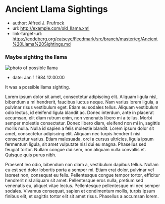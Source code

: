 # Ancient Llama Sightings

*   author: Alfred J. Prufrock
*   url: http://example.com/old_llama.xml
*   link-target-url: https://codeberg.org/catseye/Feedmark/src/branch/master/eg/Ancient%20Llama%20Sightings.md

### Maybe sighting the llama

![photo of possible llama](https://static.catseye.tc/images/screenshots/Kolakoski_Kurve.jpg)

*   date: Jan 1 1984 12:00:00

It was a possible llama sighting.

Lorem ipsum dolor sit amet, consectetur adipiscing elit. Aliquam ligula nisl, bibendum a mi hendrerit, faucibus luctus neque. Nam varius lorem ligula, a pulvinar risus vestibulum eget. Etiam eu sodales tellus. Aliquam vestibulum odio lectus, id eleifend ligula blandit ac. Donec interdum, ante in placerat accumsan, elit diam rutrum enim, non venenatis libero mi a tellus. Morbi semper molestie consectetur. Donec libero diam, eleifend non mi in, sagittis mollis nulla. Nulla id sapien a felis molestie blandit. Lorem ipsum dolor sit amet, consectetur adipiscing elit. Aliquam nec turpis hendrerit nisi consectetur varius. Etiam malesuada, orci a cursus ultricies, ligula ipsum fermentum ligula, sit amet vulputate nisl dui eu magna. Phasellus sed feugiat tortor. Nullam congue dui sem, non aliquam nulla convallis et. Quisque quis purus nibh.

Praesent leo odio, bibendum non diam a, vestibulum dapibus tellus. Nullam eu est sed dolor lobortis porta a semper mi. Etiam erat dolor, pulvinar vel laoreet non, consequat eu felis. Pellentesque congue tempor tortor, efficitur hendrerit nisl aliquam sit amet. Pellentesque eros nulla, pretium sed venenatis eu, aliquet vitae lectus. Pellentesque pellentesque mi nec semper sodales. Vivamus consequat, sapien et condimentum mollis, turpis ipsum finibus elit, et sagittis tortor elit sit amet risus. Phasellus a accumsan lorem.
